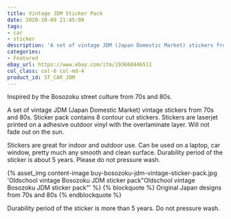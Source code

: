```yaml
---
title: Vintage JDM Sticker Pack
date: 2020-10-09 21:45:09
tags:
- car
- sticker
description: 'A set of vintage JDM (Japan Domestic Market) stickers from 70s and 80s. JDM sticker pack for cars and motorcycles. Inspired by oldschool Bosozoku street culture.'
categories:
- Featured
ebay_url: https://www.ebay.com/itm/193668446511
col_class: col-6 col-md-4
product_id: ST_CAR_JDM
---
```


Inspired by the Bosozoku street culture from 70s and 80s.

<!-- more -->
<!-- {% asset_img content-image stay-tuned-car-truck-sticker-rect.jpg 'Stay Tuned car truck window vinyl bumper sticker"Stay Tuned car truck window vinyl bumper sticker"' %} -->

A set of vintage JDM (Japan Domestic Market) vintage stickers from 70s and 80s. Sticker pack contains 8 contour cut stickers. Stickers are laserjet printed on a adhesive outdoor vinyl with the overlaminate layer. Will not fade out on the sun.

Stickers are great for indoor and outdoor use. Can be used on a laptop, car window, pretty much any smooth and clean surface. Durability period of the sticker is about 5 years. Please do not pressure wash.

{% asset_img content-image buy-bosozoku-jdm-vintage-sticker-pack.jpg 'Oldschool vintage Bosozoku JDM sticker pack"Oldschool vintage Bosozoku JDM sticker pack"' %}
{% blockquote %}
Original Japan designs from 70s and 80s
{% endblockquote %}

Durability period of the sticker is more than 5 years. Do not pressure wash.